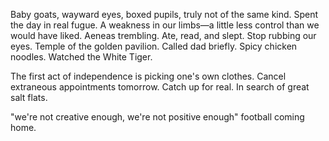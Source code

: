 Baby goats, wayward eyes, boxed pupils, truly not of the same kind. Spent the day in real fugue. A weakness in our limbs—a little less control than we would have liked. Aeneas trembling. Ate, read, and slept. Stop rubbing our eyes. Temple of the golden pavilion. Called dad briefly. Spicy chicken noodles. Watched the White Tiger.

The first act of independence is picking one's own clothes.
Cancel extraneous appointments tomorrow. Catch up for real.
In search of great salt flats.

"we're not creative enough, we're not positive enough"
football coming home.

